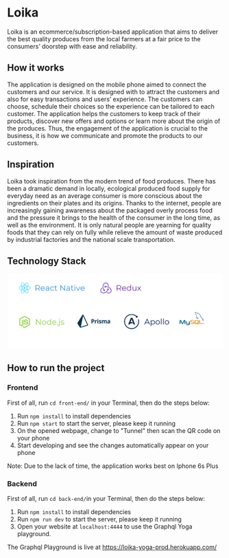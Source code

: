# Loika

Loika is an ecommerce/subscription-based application that aims to deliver the best quality produces from the local farmers at a fair price to the consumers’ doorstep with ease and reliability. 

## How it works

The application is designed on the mobile phone aimed to connect the customers and our service. It is designed with to attract the customers and also for easy transactions and users’ experience. The customers can choose, schedule their choices so the experience can be tailored to each customer. 
The application helps the customers to keep track of their products, discover new offers and options or learn more about the origin of the produces. Thus, the engagement of the application is crucial to the business, it is how we communicate and promote the products to our customers. 

## Inspiration
Loika took inspiration from the modern trend of food produces. There has been a dramatic demand in locally, ecological produced food supply for everyday need as an average consumer is more conscious about the ingredients on their plates and its origins. Thanks to the internet, people are increasingly gaining awareness about the packaged overly process food and the pressure it brings to the health of the consumer in the long time, as well as the environment. It is only natural people are yearning for quality foods that they can rely on fully while relieve the amount of waste produced by industrial factories and the national scale transportation.

## Technology Stack

![TechStack](techStack.PNG)
## How to run the project

### Frontend
First of all, run `cd front-end/` in your Terminal, then do the steps below:

1. Run `npm install` to install dependencies
2. Run `npm start` to start the server, please keep it running
3. On the opened webpage, change to "Tunnel" then scan the QR code on your phone
4. Start developing and see the changes automatically appear on your phone

Note: Due to the lack of time, the application works best on Iphone 6s Plus

### Backend

First of all, run `cd back-end/`in your Terminal, then do the steps below:

1. Run `npm install` to install dependencies
2. Run `npm run dev` to start the server, please keep it running
3. Open your website at `localhost:4444` to use the Graphql Yoga playground.

The Graphql Playground is live at https://loika-yoga-prod.herokuapp.com/
